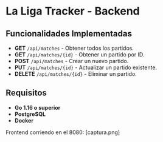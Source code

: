 # La Liga Tracker - Backend

## Funcionalidades Implementadas

- **GET** `/api/matches` - Obtener todos los partidos.
- **GET** `/api/matches/{id}` - Obtener un partido por ID.
- **POST** `/api/matches` - Crear un nuevo partido.
- **PUT** `/api/matches/{id}` - Actualizar un partido existente.
- **DELETE** `/api/matches/{id}` - Eliminar un partido.

## Requisitos

- **Go 1.16 o superior**
- **PostgreSQL**
- **Docker** 

 Frontend corriendo en el 8080: [captura.png]


